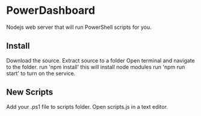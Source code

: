 # PowerDashboard

Nodejs web server that will run PowerShell scripts for you.


## Install

Download the source.
Extract source to a folder
Open terminal and navigate to the folder.
run 'npm install'  this will install node modules
run 'npm run start' to turn on the service.

## New Scripts

Add your .ps1 file to scripts folder.
Open scripts.js in a text editor.


